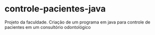# controle-pacientes-java
Projeto da faculdade. Criação de um programa em java para controle de pacientes em um consultório odontológico
